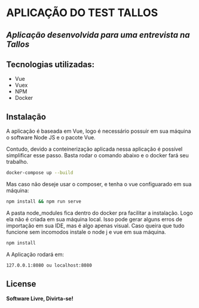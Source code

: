 # APLICAÇÃO DO TEST TALLOS
## _Aplicação desenvolvida para uma entrevista na Tallos_

## Tecnologias utilizadas:

- Vue
- Vuex
- NPM
- Docker

## Instalação

A aplicação é baseada em Vue, logo é necessário possuir em sua máquina o software Node JS e o pacote Vue.

Contudo, devido a conteinerização aplicada nessa aplicação é possível simplificar esse passo. Basta rodar o comando abaixo e o docker fará seu trabalho.

```sh
docker-compose up --build
```

Mas caso não deseje usar o composer, e tenha o vue configuarado em sua máquina:

```sh
npm install && npm run serve
```

A pasta node_modules fica dentro do docker pra facilitar a instalação. Logo ela não é criada em sua máquina local. Isso pode gerar alguns erros de importação em sua IDE, mas é algo apenas visual. Caso queira que tudo funcione sem incomodos instale o node j e vue em sua máquina. 

```sh
npm install
```

A Aplicação rodará em:

```sh
127.0.0.1:8080 ou localhost:8080
```

## License
**Software Livre, Divirta-se!**
